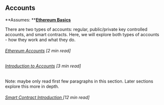 ## Accounts

**Assumes: **[**Ethereum Basics**](/ethereum-basics.md)

There are two types of accounts: regular, public/private key controlled accounts, and smart contracts. Here, we will explore both types of accounts - how they work and what they do.

###### [Ethereum Accounts](https://github.com/ethereum/wiki/wiki/White-Paper#ethereum-accounts) \[2 min read\]

###### [Introduction to Accounts](http://hudsonjameson.com/2017-06-27-accounts-transactions-gas-ethereum/#what-are-accounts) \[3 min read\]

Note: maybe only read first few paragraphs in this section. Later sections explore this more in depth.

###### [Smart Contract Introduction ](https://blockgeeks.com/guides/smart-contracts/)\[12 min read\]



